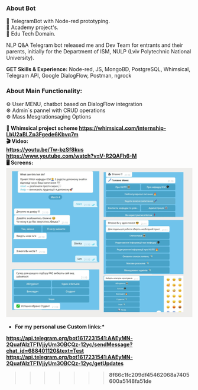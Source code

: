 ### About Bot

🔹 TelegramBot with Node-red prototyping. <br>🔹 Academy project's.<br> 🔹 Edu Tech Domain. 

NLP Q&A Telegram bot released me and Dev Team for entrants and their parents, initially for the Department of ISM, NULP (Lviv Polytechnic National University).
 
<b>GET Skills & Experience:</b> Node-red, JS, MongoBD, PostgreSQL, Whimsical, Telegram API, Google DialogFlow, Postman, ngrock<br>

### About Main Functionality:

⚙️ User MENU, chatbot based on DialogFlow integration <br>
⚙️ Admin`s pannel with CRUD operations <br>
⚙️ Mass Mesgrationsaging Options <br>

<b>🔗 Whimsical project scheme<b> https://whimsical.com/internship-LbU2aBLZp3Fgede6Kbvq7m  <br>
🎬 Video: <br> https://youtu.be/Tw-bzSf8kus <br>
https://www.youtube.com/watch?v=V-R2QAFh6-M <br>
🖥 Screens: 
![alt tag](https://github.com/testmadebyme/TestBot/blob/origin/%D0%A4%D0%BE%D1%82%D0%BE%D0%BA%D0%BE%D0%BB%D0%BB%D0%B0%D0%B6%20TelegramBot.jpg "Описание будет тут")​

* For my personal use Custom links:*

https://api.telegram.org/bot1617231541:AAEyMN-2QuafAlzTF1VjjyUm3OBCQz-12yc/sendMessage?chat_id=688401120&text=Test
https://api.telegram.org/bot1617231541:AAEyMN-2QuafAlzTF1VjjyUm3OBCQz-12yc/getUpdates
>>>>>>> 8f66c1fc209df45462068a7405600a5148fa51de
